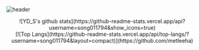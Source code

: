 ![header](https://capsule-render.vercel.app/api?height=350&text=Wellcome&desc=YD_S%27s%20github%20profile&type=waving&color=gradient&descAlign=62&animation=fadeIn)

 <div align=center> 
 ![YD_S's github stats](https://github-readme-stats.vercel.app/api?username=song011794&show_icons=true)
</div>


 <div align=center> 
 [![Top Langs](https://github-readme-stats.vercel.app/api/top-langs/?username=song011794&layout=compact)](https://github.com/metleeha) 
 </div>


 

<!--
### Hi there 👋
**song011794/song011794** is a ✨ _special_ ✨ repository because its `README.md` (this file) appears on your GitHub profile.

Here are some ideas to get you started:

- 🔭 I’m currently working on ...
- 🌱 I’m currently learning ...
- 👯 I’m looking to collaborate on ...
- 🤔 I’m looking for help with ...
- 💬 Ask me about ...
- 📫 How to reach me: ...
- 😄 Pronouns: ...
- ⚡ Fun fact: ...
-->
